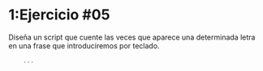 # 1:Ejercicio #05

Diseña un script que cuente las veces que aparece una determinada letra en una frase que introduciremos por teclado.
```javascript
	...
```





